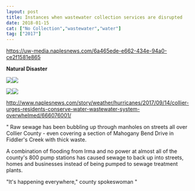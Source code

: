 ```yaml
---
layout: post
title: Instances when wastewater collection services are disrupted
date: 2018-01-15
cat: ["No Collection","wastewater","water"]
tag: ["2017"]
---
```


https://uw-media.naplesnews.com/6a465ede-e662-434e-94a0-ce2f1581e865

**Natural Disaster**

![](Screen-Shot-2018-01-15-at-7.15.01-PM-300x170.png)![](Screen-Shot-2018-01-15-at-7.15.12-PM-300x170.png)  

![](Screen-Shot-2018-01-15-at-7.15.23-PM-300x169.png)![](Screen-Shot-2018-01-15-at-7.16.35-PM-300x158.png)

http://www.naplesnews.com/story/weather/hurricanes/2017/09/14/collier-urges-residents-conserve-water-wastewater-system-overwhelmed/666076001/

"
Raw sewage has been bubbling up through manholes on streets all over Collier County - even covering a section of Mahogany Bend Drive in Fiddler's Creek with thick waste.

A combination of flooding from Irma and no power at almost all of the county's 800 pump stations has caused sewage to back up into streets, homes and businesses instead of being pumped to sewage treatment plants.

"It's happening everywhere," county spokeswoman
"
